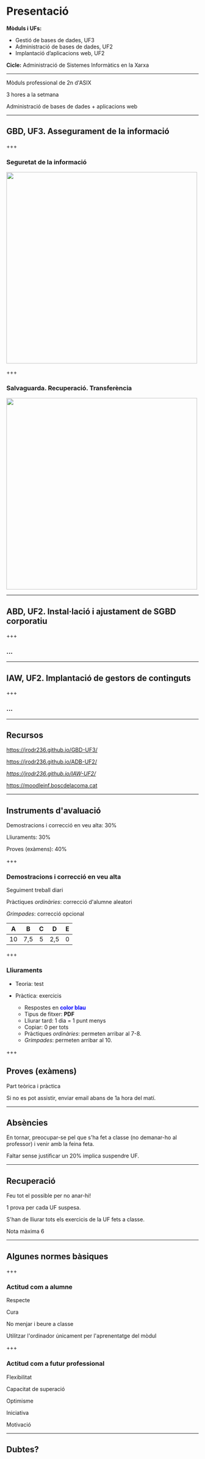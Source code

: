 Presentació
=======================

**Mòduls i UFs:**
- Gestió de bases de dades, UF3
- Administració de bases de dades, UF2
- Implantació d’aplicacions web, UF2

**Cicle:** Administració de Sistemes Informàtics en la Xarxa

---

Mòduls professional de 2n d'ASIX

3 hores a la setmana

Administració de bases de dades + aplicacions web

---


GBD, UF3. Assegurament de la informació
---------------------
+++

### Seguretat de la informació
<img src="https://privacy.google.com/businesses/images/animations/security01-first-frame.svg" height="500px">

+++

### Salvaguarda. Recuperació. Transferència

<img src="https://apps.odoo.com/apps/modules/11.0/auto_db_backup/Previewimage.png" height="500px">

---


ABD, UF2. Instal·lació i ajustament de SGBD corporatiu
---------------------

+++

### ...

---

IAW, UF2. Implantació de gestors de continguts
---------------------

+++

### ...

---

Recursos
------

https://jrodr236.github.io/GBD-UF3/

https://jrodr236.github.io/ADB-UF2/

_https://jrodr236.github.io/IAW-UF2/_

https://moodleinf.boscdelacoma.cat

---

Instruments d'avaluació
-----------------------


Demostracions i correcció en veu alta: 30%

Lliuraments: 30%

Proves (exàmens): 40%

+++

### Demostracions i correcció en veu alta


Seguiment treball diari

Pràctiques *ordinàries*: correcció d'alumne aleatori

*Grimpades*: correcció opcional

|A|B|C|D|E|
|:-:|:-:|:-:|:-:|:-:|
|10|7,5|5|2,5|0|


+++

### Lliuraments

* Teoria: test

* Pràctica: exercicis
  * Respostes en <span style="color:blue">**color blau**</span>
  * Tipus de fitxer: **PDF**
  * Lliurar tard: 1 dia = 1 punt menys
  * Copiar: 0 per tots
  * Pràctiques *ordinàries*: permeten arribar al 7-8.
  * *Grimpades*: permeten arribar al 10.

+++

Proves (exàmens)
----------------

Part teòrica i pràctica

Si no es pot assistir, enviar email abans de 1a hora del matí.

---

Absències
---------
En tornar, preocupar-se pel que s'ha fet a classe (no demanar-ho al professor) i venir amb la feina feta.

Faltar sense justificar un 20% implica suspendre UF.

---

Recuperació
-----------

Feu tot el possible per no anar-hi!

1 prova per cada UF suspesa.

S'han de lliurar tots els exercicis de la UF fets a classe.

Nota màxima 6

---

Algunes normes bàsiques
--------------------

+++

### Actitud com a alumne

Respecte

Cura

No menjar i beure a classe

Utilitzar l'ordinador únicament per l'aprenentatge del mòdul

+++

### Actitud com a futur professional

Flexibilitat

Capacitat de superació

Optimisme

Iniciativa

Motivació


---

Dubtes?
-------
